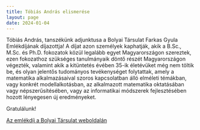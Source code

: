 ```yaml
---
title: Tóbiás András elismerése  
layout: page 
date: 2024-01-04
---
```


Tóbiás András, tanszékünk adjunktusa a Bolyai Társulat Farkas Gyula Emlékdíjának díjazottja! A díjat azon személyek kaphatják, akik a B.Sc., M.Sc. és Ph.D. fokozatok közül legalább egyet Magyarországon szereztek, ezen fokozathoz szükséges tanulmányaik döntő részét Magyarországon végezték, valamint akik a kitüntetés évében 35-ik életévüket még nem töltik be, és olyan jelentős tudományos tevékenységet folytattak, amely a matematika alkalmazásaival szoros kapcsolatban álló elméleti témákban, vagy konkrét modellalkotásban, az alkalmazott matematika oktatásában vagy népszerűsítésében, vagy az informatikai módszerek fejlesztésében hozott lényegesen új eredményeket.

Gratulálunk!

[Az emlékdíj a Bolyai Társulat weboldalán](https://www.bolyai.hu/dijak-farkas-gyula-emlekdij)



